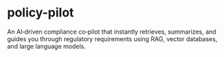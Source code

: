 # policy-pilot
An AI‑driven compliance co‑pilot that instantly retrieves, summarizes, and guides you through regulatory requirements using RAG, vector databases, and large language models.
